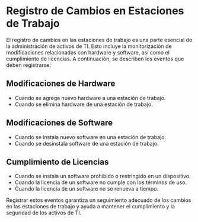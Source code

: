 # Registro de Cambios en Estaciones de Trabajo

El registro de cambios en las estaciones de trabajo es una parte esencial de la administración de activos de TI. Esto incluye la monitorización de modificaciones relacionadas con hardware y software, así como el cumplimiento de licencias. A continuación, se describen los eventos que deben registrarse:

## Modificaciones de Hardware

- Cuando se agrega nuevo hardware a una estación de trabajo.
- Cuando se elimina hardware de una estación de trabajo.

## Modificaciones de Software

- Cuando se instala nuevo software en una estación de trabajo.
- Cuando se desinstala software de una estación de trabajo.

## Cumplimiento de Licencias

- Cuando se instala un software prohibido o restringido en un dispositivo.
- Cuando la licencia de un software no cumple con los términos de uso.
- Cuando la licencia de un software no se renueva a tiempo.

Registrar estos eventos garantiza un seguimiento adecuado de los cambios en las estaciones de trabajo y ayuda a mantener el cumplimiento y la seguridad de los activos de TI.
